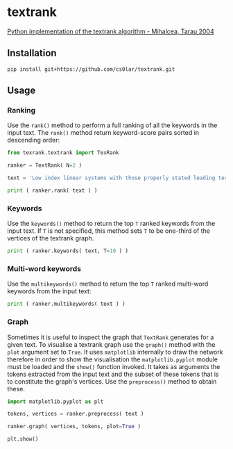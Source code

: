 # textrank

[Python implementation of the textrank algorithm - Mihalcea, Tarau 2004](https://aclanthology.org/W04-3252.pdf) 

## Installation

`pip install git+https://github.com/cs0lar/textrank.git`

## Usage

### Ranking
Use the `rank()` method to perform a full ranking of all the keywords in the input text. The `rank()` method return keyword-score pairs sorted in descending order:

```python
from texrank.textrank import TexRank

ranker = TextRank( N=2 )

text = 'Low index linear systems with those properly stated leading terms are considered in detail. In particular, it is asked whether a numerical integration method applied to the original system reaches the inherent regular ODE without conservation, i.e., whether the discretization and the decoupling commute in some sense. In general one cannot expect this commutativity so that additional difficulties like strong stepsize restrictions may arise. Moreover, abstract differential algebraic equations in infinite-dimensional Hilbert spaces are introduced, and the index notion is generalized to those equations. In particular, partial differential algebraic equations are considered in this abstract formulation'

print ( ranker.rank( text ) )
```
### Keywords

Use the `keywords()` method to return the top `T` ranked keywords from the input text. If `T` is not specified, this method sets `T` to be one-third of the vertices of the textrank graph.

```python
print ( ranker.keywords( text, T=10 ) )

```

### Multi-word keywords

Use the `multikeywords()` method to return the top `T` ranked multi-word keywords from the input text:

```python
print ( ranker.multikeywords( text ) )

```

### Graph

Sometimes it is useful to inspect the graph that `TextRank` generates for a given text. To visualise a textrank graph use the `graph()` method with the `plot` argument set to `True`. It uses `matplotlib` internally to draw the network therefore in order to show the visualisation the `matplotlib.pyplot` module must be loaded and the `show()` function invoked. It takes as arguments the tokens extracted from the input text and the subset of these tokens that is to constitute the graph's vertices.
Use the `preprocess()` method to obtain these.

```python
import matplotlib.pyplot as plt

tokens, vertices = ranker.preprocess( text )

ranker.graph( vertices, tokens, plot=True )

plt.show()

```


